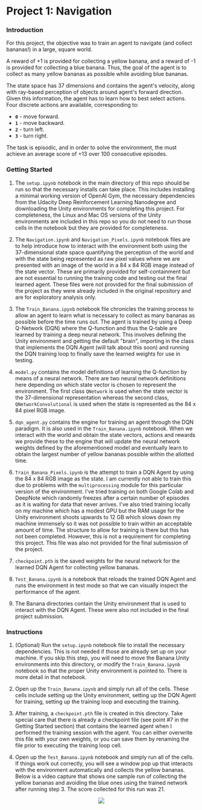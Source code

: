 # Project 1: Navigation

### Introduction

For this project, the objective was to train an agent to navigate (and collect bananas!) in a large, square world.  

A reward of +1 is provided for collecting a yellow banana, and a reward of -1 is provided for collecting a blue banana.  Thus, the goal of the agent is to collect as many yellow bananas as possible while avoiding blue bananas.  

The state space has 37 dimensions and contains the agent's velocity, along with ray-based perception of objects around agent's forward direction.  Given this information, the agent has to learn how to best select actions.  Four discrete actions are available, corresponding to:
- **`0`** - move forward.
- **`1`** - move backward.
- **`2`** - turn left.
- **`3`** - turn right.

The task is episodic, and in order to solve the environment, the must achieve an average score of +13 over 100 consecutive episodes.

### Getting Started

1. The `setup.ipynb` notebook in the main directory of this repo should be run so that the necessary installs can take place.  This includes installing a minimal working version of OpenAI Gym, the necessary dependencies from the Udacity Deep Reinforcement Learning Nanodegree and downloading the Unity environments for completing this project.  For completeness, the Linux and Mac OS versions of the Unity environments are included in this repo so you do not need to run those cells in the notebook but they are provided for completeness.

2.  The `Navigation.ipynb` and `Navigation_Pixels.ipynb` notebook files are to help introduce how to interact with the environment both using the 37-dimensional state space quantifying the perception of the world and with the state being represented as raw pixel values where we are presented with an image of the world in a 84 x 84 RGB image instead of the state vector.  These are primarily provided for self-containment but are not essential to running the training code and testing out the final learned agent.  These files were not provided for the final submission of the project as they were already included in the original repository and are for exploratory analysis only.

3. The `Train_Banana.ipynb` notebook file chronicles the training process to allow an agent to learn what is necessary to collect as many bananas as possible before the time runs out.  The agent is trained by using a Deep Q-Network (DQN) where the Q-function and thus the Q-table are learned by training a deep neural network.  This involves defining the Unity environment and getting the default "brain", importing in the class that implements the DQN Agent (will talk about this soon) and running the DQN training loop to finally save the learned weights for use in testing.

4. `model.py` contains the model definitions of learning the Q-function by means of a neural network.  There are two neural network definitions here depending on which state vector is chosen to represent the environment.  The first class `QNetwork` is used when the state vector is the 37-dimensional representation whereas the second class, `QNetworkConvolutional` is used when the state is represented as the 84 x 84 pixel RGB image.

5. `dqn_agent.py` contains the engine for training an agent through the DQN paradigm.  It is also used in the `Train_Banana.ipynb` notebook.  When we interact with the world and obtain the state vectors, actions and rewards we provide these to the engine that will update the neural network weights defined by the aforementioned model and eventually learn to obtain the largest number of yellow bananas possible within the allotted time.

6. `Train_Banana_Pixels.ipynb` is the attempt to train a DQN Agent by using the 84 x 84 RGB image as the state.  I am currently not able to train this due to problems with the `multiprocessing` module for this particular version of the environment.  I've tried training on both Google Colab and DeepNote which randomly freezes after a certain number of episodes as it is waiting for data that never arrives.  I've also tried training locally on my machine which has a modest GPU but the RAM usage for the Unity environment shoots upwards to 12 GB which slows down my machine immensely so it was not possible to train within an acceptable amount of time.  The structure to allow for training is there but this has not been completed.  However, this is not a requirement for completing this project.  This file was also not provided for the final submission of the project.

7.  `checkpoint.pth` is the saved weights for the neural network for the learned DQN Agent for collecting yellow bananas.

8.  `Test_Banana.ipynb` is a notebook that reloads the trained DQN Agent and runs the environment in test mode so that we can visually inspect the performance of the agent.
   
9.  The Banana directories contain the Unity environment that is used to interact with the DQN Agent.  These were also not included in the final project submission.

### Instructions

1. (Optional) Run the `setup.ipynb` notebook file to install the necessary dependencies.  This is not needed if those are already set up on your machine.  If you skip this step, you will need to move the Banana Unity environments into this directory, or modify the `Train_Banana.ipynb` notebook so that the proper Unity environment is pointed to.  There is more detail in that notebook.

2. Open up the `Train_Banana.ipynb` and simply run all of the cells.  These cells include setting up the Unity environment, setting up the DQN Agent for training, setting up the training loop and executing the training.

3.  After training, a `checkpoint.pth` file is created in this directory.  Take special care that there is already a checkpoint file (see point #7 in the Getting Started section) that contains the learned agent when I performed the training session with the agent.  You can either overwrite this file with your own weights, or you can save them by renaming the file prior to executing the training loop cell.

4.  Open up the `Test_Banana.ipynb` notebook and simply run all of the cells.  If things work out correctly, you will see a window pop up that interacts with the environment automatically and collects the yellow bananas.  Below is a video capture that shows one sample run of collecting the yellow bananas and avoiding the blue ones using the trained network after running step 3.  The score collected for this run was 21.

<p align="center">
  <img src="images/bananarun.gif" />
</p>